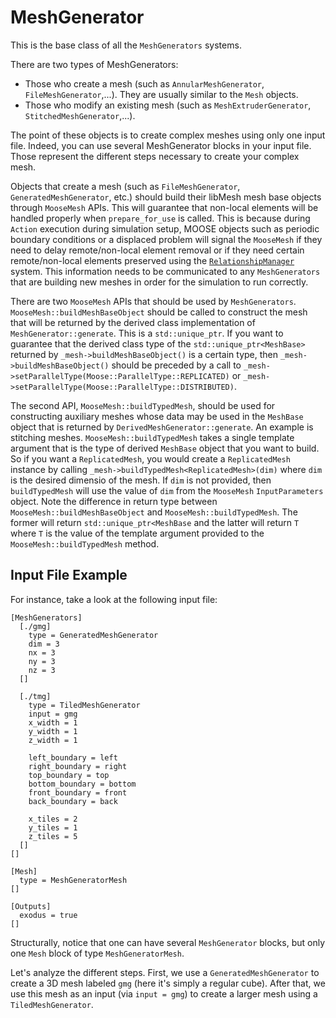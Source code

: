 # MeshGenerator

This is the base class of all the `MeshGenerators` systems.

There are two types of MeshGenerators:

- Those who create a mesh (such as `AnnularMeshGenerator`, `FileMeshGenerator`,...). They are usually similar to the `Mesh` objects.
- Those who modify an existing mesh (such as `MeshExtruderGenerator`, `StitchedMeshGenerator`,...).

The point of these objects is to create complex meshes using only one input file. Indeed, you can use several MeshGenerator blocks in your input file. Those represent the different steps necessary to create your complex mesh.

Objects that create a mesh (such as `FileMeshGenerator`,
`GeneratedMeshGenerator`, etc.) should build their libMesh mesh base objects
through `MooseMesh` APIs. This will guarantee that non-local elements will be
handled properly when `prepare_for_use` is called. This is because during
`Action` execution during simulation setup, MOOSE objects such as periodic
boundary conditions or a displaced problem will signal the `MooseMesh`
if they need to delay remote/non-local element removal or if they need certain
remote/non-local elements preserved using the
[`RelationshipManager`](/RelationshipManager.md) system. This information needs
to be communicated to any `MeshGenerators` that are building new meshes in order
for the simulation to run correctly.

There are two `MooseMesh` APIs that should
be used by `MeshGenerators`. `MooseMesh::buildMeshBaseObject` should be called
to construct the mesh that will be returned by the derived class implementation
of `MeshGenerator::generate`. This is a `std::unique_ptr`. If you want to guarantee
that the derived class type of the `std::unique_ptr<MeshBase>` returned by
`_mesh->buildMeshBaseObject()` is a certain type, then
`_mesh->buildMeshBaseObject()` should be preceded by a call to
`_mesh->setParallelType(Moose::ParallelType::REPLICATED)` or
`_mesh->setParallelType(Moose::ParallelType::DISTRIBUTED)`.

The second API, `MooseMesh::buildTypedMesh`, should be used for constructing
auxiliary meshes whose data may be used in the `MeshBase` object that is
returned by `DerivedMeshGenerator::generate`. An example is stitching
meshes. `MooseMesh::buildTypedMesh` takes a single template argument that is the
type of derived `MeshBase` object that you want to build. So if you want a
`ReplicatedMesh`, you would create a `ReplicatedMesh` instance by calling
`_mesh->buildTypedMesh<ReplicatedMesh>(dim)` where `dim` is the desired dimensio
of the mesh. If `dim` is not provided, then `buildTypedMesh` will use the value
of `dim` from the `MooseMesh` `InputParameters` object. Note the difference in
return type between `MooseMesh::buildMeshBaseObject` and
`MooseMesh::buildTypedMesh`. The former will return `std::unique_ptr<MeshBase`
and the latter will return `T` where `T` is the value of the template argument
provided to the `MooseMesh::buildTypedMesh` method.

## Input File Example

For instance, take a look at the following input file:

```
[MeshGenerators]
  [./gmg]
    type = GeneratedMeshGenerator
    dim = 3
    nx = 3
    ny = 3
    nz = 3
  []

  [./tmg]
    type = TiledMeshGenerator
    input = gmg
    x_width = 1
    y_width = 1
    z_width = 1

    left_boundary = left
    right_boundary = right
    top_boundary = top
    bottom_boundary = bottom
    front_boundary = front
    back_boundary = back

    x_tiles = 2
    y_tiles = 1
    z_tiles = 5
  []
[]

[Mesh]
  type = MeshGeneratorMesh
[]

[Outputs]
  exodus = true
[]
```

Structurally, notice that one can have several `MeshGenerator` blocks, but only one `Mesh` block of type `MeshGeneratorMesh`.

Let's analyze the different steps. First, we use a `GeneratedMeshGenerator` to create a 3D mesh labeled `gmg` (here it's simply a regular cube). After that, we use this mesh as an input (via `input = gmg`) to create a larger mesh using a `TiledMeshGenerator`.

